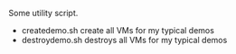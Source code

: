 Some utility script.

* createdemo.sh create all VMs for my typical demos
* destroydemo.sh destroys all VMs for my typical demos